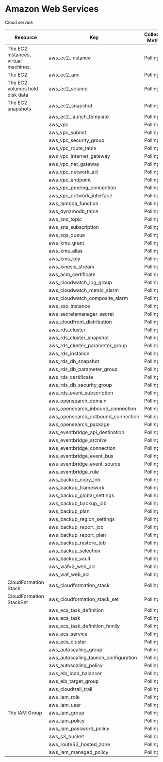 # Amazon Web Services

Cloud service

| Resource | Key | Collection Method |
| --- | --- | --- |
| The EC2 instances, virtual machines. | aws_ec2_instance | Polling |
| The EC2 | aws_ec2_ami | Polling |
| The EC2 volumes hold disk data | aws_ec2_volume | Polling |
| The EC2 snapshots | aws_ec2_snapshot | Polling |
|  | aws_ec2_launch_template | Polling |
|  | aws_vpc | Polling |
|  | aws_vpc_subnet | Polling |
|  | aws_vpc_security_group | Polling |
|  | aws_vpc_route_table | Polling |
|  | aws_vpc_internet_gateway | Polling |
|  | aws_vpc_nat_gateway | Polling |
|  | aws_vpc_network_acl | Polling |
|  | aws_vpc_endpoint | Polling |
|  | aws_vpc_peering_connection | Polling |
|  | aws_vpc_network_interface | Polling |
|  | aws_lambda_function | Polling |
|  | aws_dynamodb_table | Polling |
|  | aws_sns_topic | Polling |
|  | aws_sns_subscription | Polling |
|  | aws_sqs_queue | Polling |
|  | aws_kms_grant | Polling |
|  | aws_kms_alias | Polling |
|  | aws_kms_key | Polling |
|  | aws_kinesis_stream | Polling |
|  | aws_acm_certificate | Polling |
|  | aws_cloudwatch_log_group | Polling |
|  | aws_cloudwatch_metric_alarm | Polling |
|  | aws_cloudwatch_composite_alarm | Polling |
|  | aws_sso_instance | Polling |
|  | aws_secretsmanager_secret | Polling |
|  | aws_cloudfront_distribution | Polling |
|  | aws_rds_cluster | Polling |
|  | aws_rds_cluster_snapshot | Polling |
|  | aws_rds_cluster_parameter_group | Polling |
|  | aws_rds_instance | Polling |
|  | aws_rds_db_snapshot | Polling |
|  | aws_rds_db_parameter_group | Polling |
|  | aws_rds_certificate | Polling |
|  | aws_rds_db_security_group | Polling |
|  | aws_rds_event_subscription | Polling |
|  | aws_opensearch_domain | Polling |
|  | aws_opensearch_inbound_connection | Polling |
|  | aws_opensearch_outbound_connection | Polling |
|  | aws_opensearch_package | Polling |
|  | aws_eventbridge_api_destination | Polling |
|  | aws_eventbridge_archive | Polling |
|  | aws_eventbridge_connection | Polling |
|  | aws_eventbridge_event_bus | Polling |
|  | aws_eventbridge_event_source | Polling |
|  | aws_eventbridge_rule | Polling |
|  | aws_backup_copy_job | Polling |
|  | aws_backup_framework | Polling |
|  | aws_backup_global_settings | Polling |
|  | aws_backup_backup_job | Polling |
|  | aws_backup_plan | Polling |
|  | aws_backup_region_settings | Polling |
|  | aws_backup_report_job | Polling |
|  | aws_backup_report_plan | Polling |
|  | aws_backup_restore_job | Polling |
|  | aws_backup_selection | Polling |
|  | aws_backup_vault | Polling |
|  | aws_wafv2_web_acl | Polling |
|  | aws_waf_web_acl | Polling |
| CloudFormation Stack | aws_cloudformation_stack | Polling |
| CloudFormation StackSet | aws_cloudformation_stack_set | Polling |
|  | aws_ecs_task_definition | Polling |
|  | aws_ecs_task | Polling |
|  | aws_ecs_task_definition_family | Polling |
|  | aws_ecs_service | Polling |
|  | aws_ecs_cluster | Polling |
|  | aws_autoscaling_group | Polling |
|  | aws_autoscaling_launch_configuration | Polling |
|  | aws_autoscaling_policy | Polling |
|  | aws_elb_load_balancer | Polling |
|  | aws_elb_target_group | Polling |
|  | aws_cloudtrail_trail | Polling |
|  | aws_iam_role | Polling |
|  | aws_iam_user | Polling |
| The IAM Group | aws_iam_group | Polling |
|  | aws_iam_policy | Polling |
|  | aws_iam_password_policy | Polling |
|  | aws_s3_bucket | Polling |
|  | aws_route53_hosted_zone | Polling |
|  | aws_iam_managed_policy | Polling |

